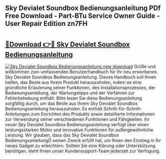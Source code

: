 ## Sky Devialet Soundbox Bedienungsanleitung PDf Free Download - Part-BTu Service Owner Guide - User Repair Edition zn7FH

# <h2><a href="http://df4s8pj.blite.top/?on=Sky+Devialet+Soundbox+Bedienungsanleitung">🔗Download 👉🔴 Sky Devialet Soundbox Bedienungsanleitung</a></h2>

[![Sky Devialet Soundbox Bedienungsanleitung new download](https://i.imgur.com/lujVjoI.png)](http://df4s8pj.blite.top/?on=Sky+Devialet+Soundbox+Bedienungsanleitung)
Grüße und willkommen zum umfassenden Benutzerhandbuch für Ihr neu erworbenes Sky Devialet Soundbox Bedienungsanleitung. Dieses Handbuch soll Ihnen helfen, das Beste aus Ihrem Produkt herauszuholen, indem es eine gründliche Erläuterung seiner Funktionen, des Installationsprozesses, der Bedienungsanleitung, der Wartungstipps und der Verfahren zur Fehlerbehebung enthält. Bitte lesen Sie diese Bedienungsanleitung sorgfältig durch, um das Beste aus Ihrem Sky Devialet Soundbox Bedienungsanleitung herauszuholen. Es enthält Schritt-für-Schritt-Anleitungen zum Einrichten des Produkts sowie detaillierte Informationen zur Verwendung seiner verschiedenen Funktionen und Fähigkeiten. Ihr neuer Sky Devialet Soundbox Bedienungsanleitung verfügt über einen leistungsstarken Motor und innovative Funktionen für außergewöhnliche Leistung. Wir glauben, dass das Sky Devialet Soundbox BedienungsanleitungD seinen Zweck erfüllt hat, um Ihnen den Einstieg in Ihr neues Gadget zu erleichtern. Sollten Sie eine Klärung oder Unterstützung benötigen, steht Ihnen unser Kundensupport-Team jederzeit zur Verfügung.
